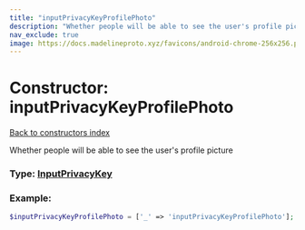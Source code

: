```yaml
---
title: "inputPrivacyKeyProfilePhoto"
description: "Whether people will be able to see the user's profile picture"
nav_exclude: true
image: https://docs.madelineproto.xyz/favicons/android-chrome-256x256.png
---
```

# Constructor: inputPrivacyKeyProfilePhoto  
[Back to constructors index](/API_docs/constructors/index.md)



Whether people will be able to see the user's profile picture




### Type: [InputPrivacyKey](/API_docs/types/InputPrivacyKey.md)


### Example:

```php
$inputPrivacyKeyProfilePhoto = ['_' => 'inputPrivacyKeyProfilePhoto'];
```  
